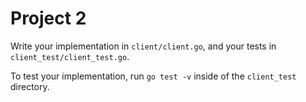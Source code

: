 # Project 2

Write your implementation in `client/client.go`, and your tests in `client_test/client_test.go`.

To test your implementation, run `go test -v` inside of the `client_test` directory.

